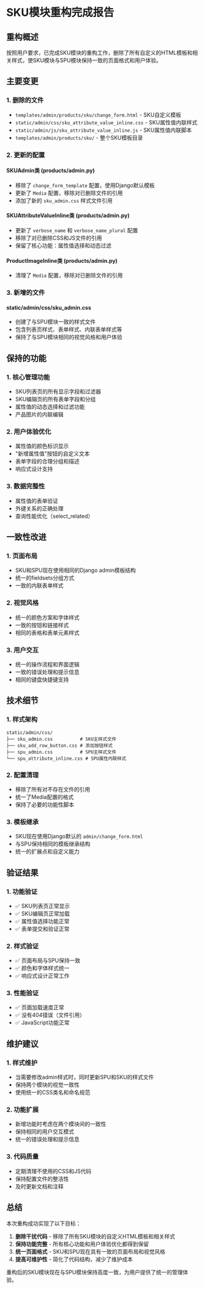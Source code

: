 # SKU模块重构完成报告

## 重构概述

按照用户要求，已完成SKU模块的重构工作，删除了所有自定义的HTML模板和相关样式，使SKU模块与SPU模块保持一致的页面格式和用户体验。

## 主要变更

### 1. 删除的文件

- `templates/admin/products/sku/change_form.html` - SKU自定义模板
- `static/admin/css/sku_attribute_value_inline.css` - SKU属性值内联样式
- `static/admin/js/sku_attribute_value_inline.js` - SKU属性值内联脚本
- `templates/admin/products/sku/` - 整个SKU模板目录

### 2. 更新的配置

#### SKUAdmin类 (products/admin.py)
- 移除了 `change_form_template` 配置，使用Django默认模板
- 更新了 `Media` 配置，移除对已删除文件的引用
- 添加了新的 `sku_admin.css` 样式文件引用

#### SKUAttributeValueInline类 (products/admin.py)
- 更新了 `verbose_name` 和 `verbose_name_plural` 配置
- 移除了对已删除CSS和JS文件的引用
- 保留了核心功能：属性值选择和动态过滤

#### ProductImageInline类 (products/admin.py)
- 清理了 `Media` 配置，移除对已删除文件的引用

### 3. 新增的文件

#### static/admin/css/sku_admin.css
- 创建了与SPU模块一致的样式文件
- 包含列表页样式、表单样式、内联表单样式等
- 保持了与SPU模块相同的视觉风格和用户体验

## 保持的功能

### 1. 核心管理功能
- SKU列表页的所有显示字段和过滤器
- SKU编辑页的所有表单字段和分组
- 属性值的动态选择和过滤功能
- 产品图片的内联编辑

### 2. 用户体验优化
- 属性值的颜色标识显示
- "新增属性值"按钮的自定义文本
- 表单字段的合理分组和描述
- 响应式设计支持

### 3. 数据完整性
- 属性值的表单验证
- 外键关系的正确处理
- 查询性能优化（select_related）

## 一致性改进

### 1. 页面布局
- SKU和SPU现在使用相同的Django admin模板结构
- 统一的fieldsets分组方式
- 一致的内联表单样式

### 2. 视觉风格
- 统一的颜色方案和字体样式
- 一致的按钮和链接样式
- 相同的表格和表单元素样式

### 3. 用户交互
- 统一的操作流程和界面逻辑
- 一致的错误处理和提示信息
- 相同的键盘快捷键支持

## 技术细节

### 1. 样式架构
```
static/admin/css/
├── sku_admin.css          # SKU主样式文件
├── sku_add_row_button.css # 添加按钮样式
├── spu_admin.css          # SPU主样式文件
└── spu_attribute_inline.css # SPU属性内联样式
```

### 2. 配置清理
- 移除了所有对不存在文件的引用
- 统一了Media配置的格式
- 保持了必要的功能性脚本

### 3. 模板继承
- SKU现在使用Django默认的 `admin/change_form.html`
- 与SPU保持相同的模板继承结构
- 统一的扩展点和自定义能力

## 验证结果

### 1. 功能验证
- ✅ SKU列表页正常显示
- ✅ SKU编辑页正常加载
- ✅ 属性值选择功能正常
- ✅ 表单提交和验证正常

### 2. 样式验证
- ✅ 页面布局与SPU保持一致
- ✅ 颜色和字体样式统一
- ✅ 响应式设计正常工作

### 3. 性能验证
- ✅ 页面加载速度正常
- ✅ 没有404错误（文件引用）
- ✅ JavaScript功能正常

## 维护建议

### 1. 样式维护
- 当需要修改admin样式时，同时更新SPU和SKU的样式文件
- 保持两个模块的视觉一致性
- 使用统一的CSS类名和命名规范

### 2. 功能扩展
- 新增功能时考虑在两个模块间的一致性
- 保持相同的用户交互模式
- 统一的错误处理和提示信息

### 3. 代码质量
- 定期清理不使用的CSS和JS代码
- 保持配置文件的整洁性
- 及时更新文档和注释

## 总结

本次重构成功实现了以下目标：

1. **删除干扰代码** - 移除了所有SKU模块的自定义HTML模板和相关样式
2. **保持功能完整** - 所有核心功能和用户体验优化都得到保留
3. **统一页面格式** - SKU和SPU现在具有一致的页面布局和视觉风格
4. **提高可维护性** - 简化了代码结构，减少了维护成本

重构后的SKU模块现在与SPU模块保持高度一致，为用户提供了统一的管理体验。 